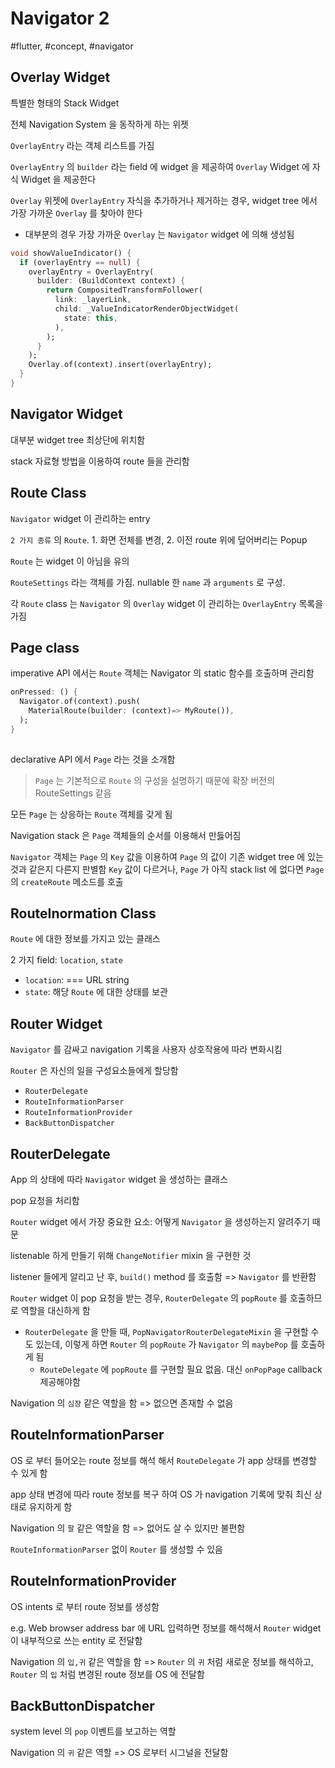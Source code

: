 # Navigator 2

#flutter, #concept, #navigator

## Overlay Widget

특별한 형태의 Stack Widget

전체 Navigation System 을 동작하게 하는 위젯

`OverlayEntry` 라는 객체 리스트를 가짐

`OverlayEntry` 의 `builder` 라는 field 에 widget 을 제공하여 `Overlay` Widget 에 자식 Widget 을 제공한다

`Overlay` 위젯에 `OverlayEntry` 자식을 추가하거나 제거하는 경우, widget tree 에서 가장 가까운 `Overlay` 를 찾아야 한다

- 대부분의 경우 가장 가까운 `Overlay` 는 `Navigator` widget 에 의해 생성됨

```dart
void showValueIndicator() {
  if (overlayEntry == null) {
    overlayEntry = OverlayEntry(
      builder: (BuildContext context) {
        return CompositedTransformFollower(
          link: _layerLink,
          child: _ValueIndicatorRenderObjectWidget(
            state: this,
          ),
        );
      }
    );
    Overlay.of(context).insert(overlayEntry);
  }
}
```

## Navigator Widget

대부분 widget tree 최상단에 위치함

stack 자료형 방법을 이용하여 route 들을 관리함

## Route Class

`Navigator` widget 이 관리하는 entry

`2 가지 종류` 의 `Route`. 1. 화면 전체를 변경, 2. 이전 route 위에 덮어버리는 Popup

`Route` 는 widget 이 아님을 유의

`RouteSettings` 라는 객체를 가짐.
nullable 한 `name` 과 `arguments` 로 구성.

각 `Route` class 는 `Navigator` 의 `Overlay` widget 이 관리하는 `OverlayEntry` 목록을 가짐

## Page class

imperative API 에서는 `Route` 객체는 Navigator 의 static 함수를 호출하며 관리함

```dart
onPressed: () {
  Navigator.of(context).push(
    MaterialRoute(builder: (context)=> MyRoute()),
  );
}
  
```

declarative API 에서 `Page` 라는 것을 소개함

> `Page` 는 기본적으로 `Route` 의 구성을 설명하기 때문에 확장 버전의 RouteSettings 같음

모든 `Page` 는 상응하는 `Route` 객체를 갖게 됨

Navigation stack 은 `Page` 객체들의 순서를 이용해서 만듫어짐

`Navigator` 객체는 `Page` 의 `Key` 값을 이용하여 `Page` 의 값이 기존 widget tree 에 있는 것과 같은지 다른지 판별함
`Key` 값이 다르거나, `Page` 가 아직 stack list 에 없다면 `Page` 의 `createRoute` 메소드를 호출

## RouteInormation Class

`Route` 에 대한 정보를 가지고 있는 클래스

2 가지 field: `location`, `state`

- `location`: === URL string
- `state`: 해당 `Route` 에 대한 상태를 보관

## Router Widget

`Navigator` 를 감싸고 navigation 기록을 사용자 상호작용에 따라 변화시킴

`Router` 은 자신의 일을 구성요소들에게 할당함

- `RouterDelegate`
- `RouteInformationParser`
- `RouteInformationProvider`
- `BackButtonDispatcher`

## RouterDelegate

App 의 상태에 따라 `Navigator` widget 을 생성하는 클래스

pop 요청을 처리함

`Router` widget 에서 가장 중요한 요소: 어떻게 `Navigator` 을 생성하는지 알려주기 때문

listenable 하게 만들기 위해 `ChangeNotifier` mixin 을 구현한 것

listener 들에게 알리고 난 후, `build()` method 를 호출함 => `Navigator` 를 반환함

`Router` widget 이 pop 요청을 받는 경우, `RouterDelegate` 의 `popRoute` 를 호출하므로 역할을 대신하게 함

- `RouterDelegate` 을 만들 때, `PopNavigatorRouterDelegateMixin` 을 구현할 수도 있는데, 이렇게 하면 `Router` 의 `popRoute` 가 `Navigator` 의 `maybePop` 를 호출하게 됨
  - `RouteDelegate` 에 `popRoute` 를 구현할 필요 없음. 대신 `onPopPage` callback 제공해야함

Navigation 의 `심장` 같은 역할을 함 => 없으면 존재할 수 없음

## RouteInformationParser

OS 로 부터 들어오는 route 정보를 해석 해서 `RouteDelegate` 가 app 상태를 변경할 수 있게 함

app 상태 변경에 따라 route 정보를 복구 하여 OS 가 navigation 기록에 맞춰 최신 상태로 유지하게 함

Navigation 의 `팔` 같은 역할을 함 => 없어도 살 수 있지만 불편함

`RouteInformationParser` 없이 `Router` 를 생성할 수 있음

## RouteInformationProvider

OS intents 로 부터 route 정보를 생성함

e.g. Web browser address bar 에 URL 입력하면 정보를 해석해서 `Router` widget 이 내부적으로 쓰는 entity 로 전달함

Navigation 의 `입,귀` 같은 역할을 함 => `Router` 의 `귀` 처럼 새로운 정보를 해석하고, `Router` 의 `입` 처럼 변경된 route 정보를 OS 에 전달함

## BackButtonDispatcher

system level 의 `pop` 이벤트를 보고하는 역할

Navigation 의 `귀` 같은 역할 => OS 로부터 시그널을 전달함
